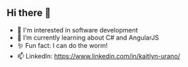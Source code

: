 ## Hi there 👋
- 👀 I'm interested in software development
- 🌱 I’m currently learning about C# and AngularJS
- 🪱 Fun fact: I can do the worm!
- 📫 LinkedIn: https://www.linkedin.com/in/kaitlyn-urano/

